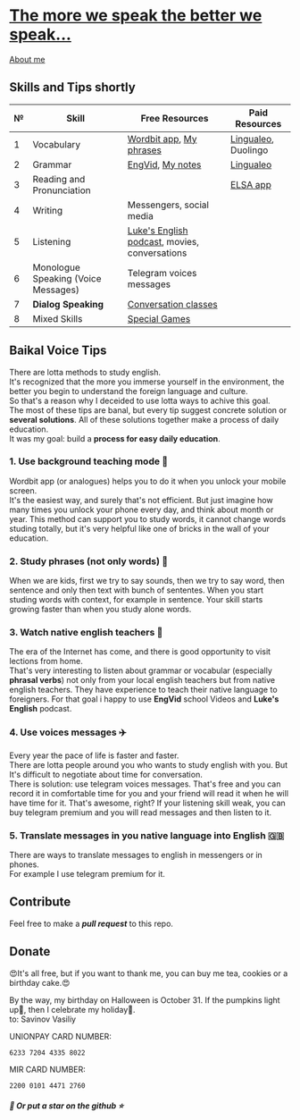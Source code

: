 # [The more we speak the better we speak...](https://t.me/baikal_voice)

[About me](src/common/1.bio.md)



## Skills and Tips shortly

| № | Skill                                             | Free Resources                                                                                                                  | Paid Resources                                |
|---|---------------------------------------------------|---------------------------------------------------------------------------------------------------------------------------------|-----------------------------------------------|
| 1 | Vocabulary                                        | [Wordbit app](https://play.google.com/store/apps/details?id=net.wordbit.enru), [My phrases](./src%2Fskills%2Fvocabulary%2Fvocabulary_print.pdf) | [Lingualeo](https://lingualeo.com/), Duolingo |
| 2 | Grammar                                           | [EngVid](https://www.youtube.com/user/engvidenglish), [My notes](src/skills/grammar/README.md)                                  | [Lingualeo](https://lingualeo.com/)           |
| 3 | Reading and Pronunciation                         |                                                                                                                                 | [ELSA app](https://elsaspeak.com/en/)         |
| 4 | Writing                                           | Messengers, social media                                                                                                        |                                               |
| 5 | Listening                                         | [Luke's English podcast](https://teacherluke.co.uk/), movies, conversations                                                     |                                               |
| 6 | Monologue Speaking (Voice Messages)               | Telegram voices messages                                                                                                        |                                               |
| 7 | **Dialog Speaking** | [Conversation classes](https://t.me/baikal_voice)                                                                               |                                               |
| 8 | Mixed Skills                                      | [Special Games](src/skills/mixed/games.md)                                                                                      |                                               |


## Baikal Voice Tips

There are lotta methods to study english.  
It's recognized that the more you immerse yourself in the environment, the better you begin to understand the 
foreign language and culture.  
So that's a reason why I deceided to use lotta ways to achive this goal.  
The most of these tips are banal, but every tip suggest concrete solution or **several solutions**.
All of these solutions together make a process of daily education.  
It was my goal: build a **process for easy daily education**.

### 1. Use background teaching mode 📲
Wordbit app (or analogues) helps you to do it when you unlock your mobile screen.  
It's the easiest way, and surely that's not efficient. But just imagine how many times you unlock your phone every day,
and think about month or year. This method can support you to study words, it cannot change words studing totally, but
it's very helpful like one of bricks in the wall of your education.

### 2. Study phrases (not only words) 🚀
When we are kids, first we try to say sounds, then we try to say word, then sentence and only then text with bunch of sententes.
When you start studing words with context, for example in sentence.  Your skill starts growing faster than when you study alone words.

### 3. Watch native english teachers 📖
The era of the Internet has come, and there is good opportunity to visit lections from home.  
That's very interesting to listen about grammar or vocabular (especially **phrasal verbs**) not only from your local english teachers
but from native english teachers. They have experience to teach their native language to foreigners.
For that goal i happy to use **EngVid** school Videos and **Luke's English** podcast.

### 4. Use voices messages ✈️
Every year the pace of life is faster and faster.  
There are lotta people around you who wants to study english with you.
But It's difficult to negotiate about time for conversation.  
There is solution: use telegram voices messages.
That's free and you can record it in comfortable time for you and your friend will read it when he will have time 
for it. That's awesome, right?
If your listening skill weak, you can buy telegram premium and you will read messages and then listen to it.  

### 5. Translate messages in you native language into English 🇬🇧
There are ways to translate messages to english in messengers or in phones.  
For example I use telegram premium for it.
## Contribute

Feel free to make a ***pull request*** to this repo.

## Donate
😍It's all free, but if you want to thank me, you can buy me tea, cookies or a birthday cake.😍 

By the way, my birthday on Halloween is October 31. If the pumpkins light up🎃, then I celebrate my holiday🎂.  
to: Savinov Vasiliy

UNIONPAY CARD NUMBER: 
```
6233 7204 4335 8022
```

MIR CARD NUMBER:
```
2200 0101 4471 2760
```

##### 💫 Or put a star on the github ⭐️